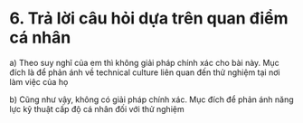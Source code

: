 # 6. Trả lời câu hỏi dựa trên quan điểm cá nhân
a) Theo suy nghĩ của em thì không giải pháp chính xác cho bài này. Mục đích là để phản ánh về technical culture liên quan đến thử nghiệm tại nơi làm việc của họ
 
b) Cũng như vậy, không có giải pháp chính xác. Mục đích để phản ánh năng lực kỹ thuật cấp độ cá nhân đối với thử nghiệm